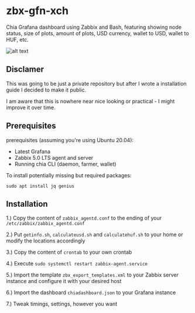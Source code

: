 # zbx-gfn-xch

Chia Grafana dashboard using Zabbix and Bash, featuring showing node status, size of plots, amount of plots, USD currency, wallet to USD, wallet to HUF, etc. 

![alt text](https://i.imgur.com/yYx44ml.png)

## Disclamer

This was going to be just a private repository but after I wrote a installation guide I decided to make it public.

 I am aware that this is nowhere near nice looking or practical - I might improve it over time.


## Prerequisites
prerequisites (assuming you're using Ubuntu 20.04):
- Latest Grafana
- Zabbix 5.0 LTS agent and server
- Running chia CLI (daemon, farmer, wallet)

To install potentially missing but required packages:
```
sudo apt install jq genius 
```

## Installation

1.) Copy the content of ```zabbix_agentd.conf``` to the ending of your ```/etc/zabbix/zabbix_agentd.conf```

2.) Put ```getinfo.sh```, ```calculateusd.sh``` and ```calculatehuf.sh``` to your home or modify the locations accordingly

3.) Copy the content of ```crontab``` to your own crontab

4.) Execute ```sudo systemctl restart zabbix-agent.service``` 

5.) Import the template ```zbx_export_templates.xml``` to your Zabbix server instance and configure it with your desired host

6.) Import the dashboard ```chiadashboard.json``` to your Grafana instance 

7.) Tweak timings, settings, however you want
